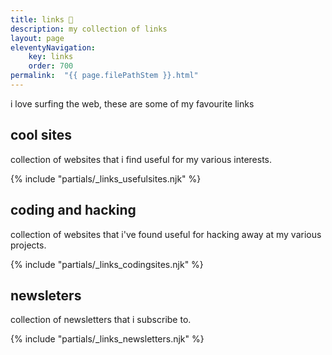 ```yaml
---
title: links 🔗
description: my collection of links
layout: page
eleventyNavigation:
    key: links
    order: 700
permalink:  "{{ page.filePathStem }}.html"
---
```


i love surfing the web, these are some of my favourite links

## cool sites
collection of websites that i find useful for my various interests.

{% include "partials/_links_usefulsites.njk" %}

## coding and hacking
collection of websites that i've found useful for hacking away at my various projects.

{% include "partials/_links_codingsites.njk" %}

## newsleters

collection of newsletters that i subscribe to.

{% include "partials/_links_newsletters.njk" %}